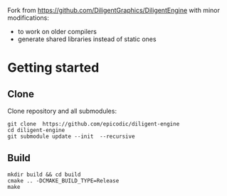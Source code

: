

Fork from https://github.com/DiligentGraphics/DiligentEngine with minor modifications:

- to work on older compilers
- generate shared libraries instead of static ones

# Getting started

## Clone

Clone repository and all submodules:

```shell
git clone  https://github.com/epicodic/diligent-engine
cd diligent-engine
git submodule update --init  --recursive
```

## Build

```shell
mkdir build && cd build
cmake .. -DCMAKE_BUILD_TYPE=Release
make
```


